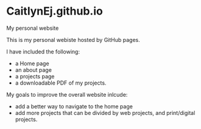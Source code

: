 # CaitlynEj.github.io
My personal website

This is my personal webiste hosted by GitHub pages. 

I have included the following: 
- a Home page
- an about page
- a projects page
- a downloadable PDF of my projects.


My goals to improve the overall website inlcude: 
- add a better way to navigate to the home page
- add more projects that can be divided by web projects, and print/digital projects.
